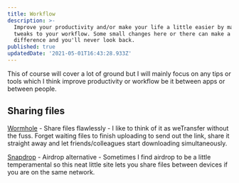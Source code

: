 ```yaml
---
title: Workflow
description: >-
  Improve your productivity and/or make your life a little easier by making
  tweaks to your workflow. Some small changes here or there can make a huge
  difference and you'll never look back.
published: true
updatedDate: '2021-05-01T16:43:28.933Z'
---
```


This of course will cover a lot of ground but I will mainly focus on any tips or tools which I think improve productivity or workflow be it between apps or between people.

## Sharing files

[Wormhole](https://code.visualstudio.com/) - Share files flawlessly - I like to think of it as weTransfer without the fuss. Forget waiting files to finish uploading to send out the link, share it straight away and let friends/colleagues start downloading simultaneously.

[Snapdrop](https://snapdrop.net/) - Airdrop alternative - Sometimes I find airdrop to be a little temperamental so this neat little site lets you share files between devices if you are on the same network.
